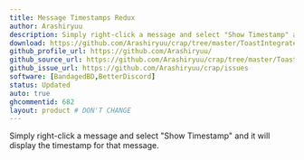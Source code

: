 ```yaml
---
title: Message Timestamps Redux
author: Arashiryuu
description: Simply right-click a message and select "Show Timestamp" and it will display the timestamp for that message.
download: https://github.com/Arashiryuu/crap/tree/master/ToastIntegrated/MessageTimestampsRedux
github_profile_url: https://github.com/Arashiryuu/
github_source_url: https://github.com/Arashiryuu/crap/tree/master/ToastIntegrated/MessageTimestampsRedux
github_issue_url: https://github.com/Arashiryuu/crap/issues
software: [BandagedBD,BetterDiscord]
status: Updated
auto: true
ghcommentid: 682
layout: product # DON'T CHANGE
---
```

Simply right-click a message and select "Show Timestamp" and it will display the timestamp for that message.